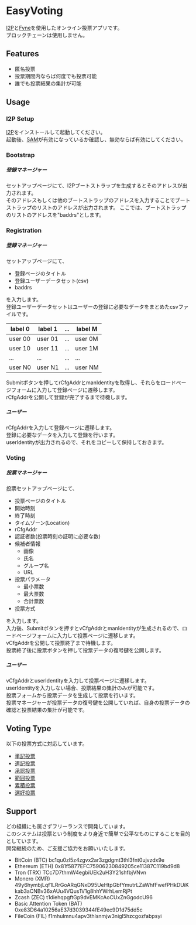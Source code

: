 # EasyVoting
[I2P](https://geti2p.net/en/)と[Fyne](https://fyne.io/)を使用したオンライン投票アプリです。  
ブロックチェーンは使用しません。

## Features
* 匿名投票
* 投票期間内ならば何度でも投票可能
* 誰でも投票結果の集計が可能

## Usage
### I2P Setup
[I2P](https://github.com/i2p/i2p.i2p)をインストールして起動してください。  
起動後、[SAM](https://geti2p.net/en/docs/api/samv3)が有効になっているか確認し、無効ならば有効にしてください。  
### Bootstrap
##### 登録マネージャー  
セットアップページにて、I2Pブートストラップを生成するとそのアドレスが出力されます。  
そのアドレスもしくは他のブートストラップのアドレスを入力することでブートストラップのリストのアドレスが出力されます。
ここでは、ブートストラップのリストのアドレスを"baddrs"とします。
### Registration
##### 登録マネージャー  
セットアップページにて、
- 登録ページのタイトル
- 登録ユーザーデータセット(csv)
- baddrs

を入力します。  
登録ユーザーデータセットはユーザーの登録に必要なデータをまとめたcsvファイルです。　　

| label 0 | label 1 | ... | label M |
| --- | --- | --- | --- |
| user 00 | user 01 | ... | user 0M |
| user 10 | user 11 | ... | user 1M |
| ... | ... | ... | ... |
| user N0 | user N1 | ... | user NM |

Submitボタンを押してrCfgAddrとmanIdentityを取得し、それらをロードページフォームに入力して登録ページに遷移します。  
rCfgAddrを公開して登録が完了するまで待機します。  

##### ユーザー  
rCfgAddrを入力して登録ページに遷移します。  
登録に必要なデータを入力して登録を行います。  
userIdentityが出力されるので、それをコピーして保持しておきます。  

### Voting
##### 投票マネージャー  
投票セットアップページにて、
- 投票ページのタイトル
- 開始時刻
- 終了時刻
- タイムゾーン(Location)
- rCfgAddr
- 認証者数(投票時刻の証明に必要な数)
- 候補者情報
  - 画像
  - 氏名
  - グループ名
  - URL
- 投票パラメータ
  - 最小票数
  - 最大票数
  - 合計票数
- 投票方式

を入力します。  
入力後、Submitボタンを押すとvCfgAddrとmanIdentityが生成されるので、ロードページフォームに入力して投票ページに遷移します。  
vCfgAddrを公開して投票終了まで待機します。  
投票終了後に投票ボタンを押して投票データの復号鍵を公開します。  

##### ユーザー  
vCfgAddrとuserIdentityを入力して投票ページに遷移します。  
userIdentityを入力しない場合、投票結果の集計のみが可能です。  
投票フォームから投票データを生成して投票を行います。  
投票マネージャーが投票データの復号鍵を公開していれば、自身の投票データの確認と投票結果の集計が可能です。　　

## Voting Type
以下の投票方式に対応しています。  
* [単記投票](https://ja.m.wikipedia.org/wiki/%E5%8D%98%E8%A8%98%E7%A7%BB%E8%AD%B2%E5%BC%8F%E6%8A%95%E7%A5%A8)  
* [連記投票](https://ja.m.wikipedia.org/wiki/%E9%80%A3%E8%A8%98%E6%8A%95%E7%A5%A8)  
* [承認投票](https://ja.m.wikipedia.org/wiki/%E8%AA%8D%E5%AE%9A%E6%8A%95%E7%A5%A8)  
* [範囲投票](https://ja.m.wikipedia.org/wiki/%E6%8E%A1%E7%82%B9%E6%8A%95%E7%A5%A8)  
* [累積投票](https://ja.m.wikipedia.org/wiki/%E7%B4%AF%E7%A9%8D%E6%8A%95%E7%A5%A8)  
* [選好投票](https://ja.m.wikipedia.org/wiki/%E9%81%B8%E5%A5%BD%E6%8A%95%E7%A5%A8)  


## Support
どの組織にも属さずフリーランスで開発しています。  
このシステムは投票という制度をより身近で簡単で公平なものにすることを目的としています。  
開発継続のため、ご支援ご協力をお願いいたします。  

- BitCoin (BTC)
bc1qu0zl5z4zgvx2ar3zgdgmt3thl3fnt0ujvzdx9e
- Ethereum (ETH)
0x81f5877EFC75906230849205ce11387C119bd9d8
- Tron (TRX)
TCc7D7thmW4egbiUEk2uH3Y21shfbjVNvn
- Monero (XMR)
49y6hymbjLqf1LRrGoARqGNxD95UeHtpGbfYmutrLZaWhfFwefPHkDUiKkab3aCNBv36xAUu4VQus1V1g8hhYWrhLemRjPt
- Zcash (ZEC)
t1diehqpgftGp9dvEMKcAoCUxZnGgodcU96
- Basic Attention Token (BAT)
0xe83D64a10256aE37d3039344fE49ec9D1d75dd5c
- FileCoin (FIL)
f1mhulmnu4apv3thlsnmjw3nigl5hzcgozfabpsyi
